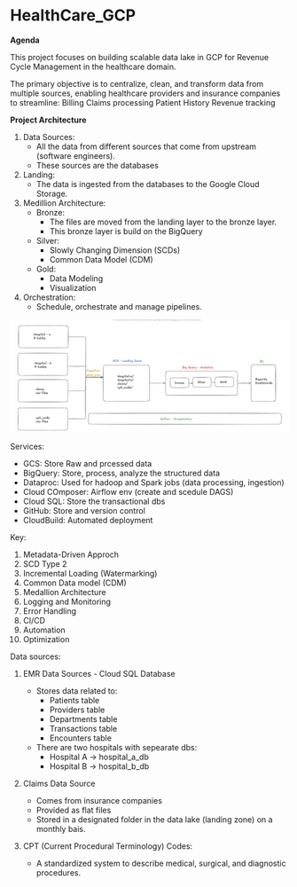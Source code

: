 # HealthCare_GCP

**Agenda**

This project focuses on building scalable data lake in GCP for Revenue Cycle Management in the healthcare domain.


The primary objective is to centralize, clean, and transform data from multiple sources, enabling healthcare providers and insurance companies to streamline:
    Billing
    Claims processing
    Patient History
    Revenue tracking









**Project Architecture**


1. Data Sources: 
    - All the data from different sources that come from upstream (software engineers).  
    - These sources are the databases
2. Landing:
    - The data is ingested from the databases to the Google Cloud Storage.
3. Medillion Architecture:
    - Bronze:
        - The files are moved from the landing layer to the bronze layer.
        - This bronze layer is build on the BigQuery
    - Silver:
        - Slowly Changing Dimension (SCDs)
        - Common Data Model (CDM)
    - Gold:
        - Data Modeling
        - Visualization
4. Orchestration:
    - Schedule, orchestrate and manage pipelines.


![alt text](image.png)








Services:
- GCS: Store Raw and prcessed data
- BigQuery: Store, process, analyze the structured data
- Dataproc: Used for hadoop and Spark jobs (data processing, ingestion)
- Cloud COmposer: Airflow env (create and scedule DAGS)
- Cloud SQL: Store the transactional dbs
- GitHub: Store and version control
- CloudBuild: Automated deployment







Key:
1. Metadata-Driven Approch
2. SCD Type 2
3. Incremental Loading (Watermarking)
4. Common Data model (CDM)
5. Medallion Architecture
6. Logging and Monitoring
7. Error Handling
8. CI/CD
9. Automation
10. Optimization










Data sources:
1. EMR Data Sources - Cloud SQL Database
    - Stores data related to:
        - Patients table
        - Providers table
        - Departments table
        - Transactions table
        - Encounters table
    - There are two hospitals with sepearate dbs:
        - Hospital A -> hospital_a_db
        - Hospital B -> hospital_b_db

2. Claims Data Source
    - Comes from insurance companies
    - Provided as flat files
    - Stored in a designated folder in the data lake (landing zone) on a monthly bais.

3. CPT (Current Procedural Terminology) Codes:
    - A standardized system to describe medical, surgical, and diagnostic procedures.

